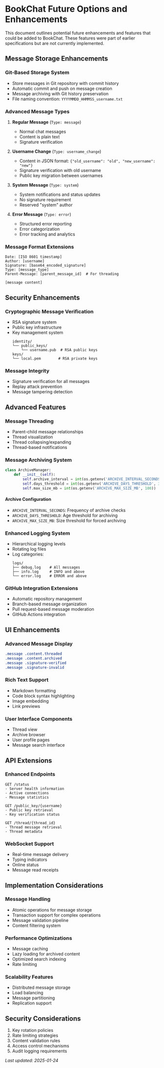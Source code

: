 # BookChat Future Options and Enhancements

This document outlines potential future enhancements and features that could be added to BookChat. These features were part of earlier specifications but are not currently implemented.

## Message Storage Enhancements

### Git-Based Storage System
- Store messages in Git repository with commit history
- Automatic commit and push on message creation
- Message archiving with Git history preservation
- File naming convention: `YYYYMMDD_HHMMSS_username.txt`

### Advanced Message Types
1. **Regular Message** (`Type: message`)
   - Normal chat messages
   - Content is plain text
   - Signature verification

2. **Username Change** (`Type: username_change`)
   - Content in JSON format: `{"old_username": "old", "new_username": "new"}`
   - Signature verification with old username
   - Public key migration between usernames

3. **System Message** (`Type: system`)
   - System notifications and status updates
   - No signature requirement
   - Reserved "system" author

4. **Error Message** (`Type: error`)
   - Structured error reporting
   - Error categorization
   - Error tracking and analytics

### Message Format Extensions
```
Date: [ISO 8601 timestamp]
Author: [username]
Signature: [base64_encoded_signature]
Type: [message_type]
Parent-Message: [parent_message_id]  # For threading

[message content]
```

## Security Enhancements

### Cryptographic Message Verification
- RSA signature system
- Public key infrastructure
- Key management system
  ```
  identity/
  └── public_keys/
      └── username.pub  # RSA public keys
  keys/
  └── local.pem        # RSA private keys
  ```

### Message Integrity
- Signature verification for all messages
- Replay attack prevention
- Message tampering detection

## Advanced Features

### Message Threading
- Parent-child message relationships
- Thread visualization
- Thread collapsing/expanding
- Thread-based notifications

### Message Archiving System
```python
class ArchiveManager:
    def __init__(self):
        self.archive_interval = int(os.getenv('ARCHIVE_INTERVAL_SECONDS', 3600))
        self.days_threshold = int(os.getenv('ARCHIVE_DAYS_THRESHOLD', 30))
        self.max_size_mb = int(os.getenv('ARCHIVE_MAX_SIZE_MB', 100))
```

#### Archive Configuration
- `ARCHIVE_INTERVAL_SECONDS`: Frequency of archive checks
- `ARCHIVE_DAYS_THRESHOLD`: Age threshold for archiving
- `ARCHIVE_MAX_SIZE_MB`: Size threshold for forced archiving

### Enhanced Logging System
- Hierarchical logging levels
- Rotating log files
- Log categories:
  ```
  logs/
  ├── debug.log    # All messages
  ├── info.log     # INFO and above
  └── error.log    # ERROR and above
  ```

### GitHub Integration Extensions
- Automatic repository management
- Branch-based message organization
- Pull request-based message moderation
- GitHub Actions integration

## UI Enhancements

### Advanced Message Display
```css
.message .content.threaded
.message .content.archived
.message .signature-verified
.message .signature-invalid
```

### Rich Text Support
- Markdown formatting
- Code block syntax highlighting
- Image embedding
- Link previews

### User Interface Components
- Thread view
- Archive browser
- User profile pages
- Message search interface

## API Extensions

### Enhanced Endpoints
```
GET /status
- Server health information
- Active connections
- Message statistics

GET /public_key/{username}
- Public key retrieval
- Key verification status

GET /thread/{thread_id}
- Thread message retrieval
- Thread metadata
```

### WebSocket Support
- Real-time message delivery
- Typing indicators
- Online status
- Message read receipts

## Implementation Considerations

### Message Handling
- Atomic operations for message storage
- Transaction support for complex operations
- Message validation pipeline
- Content filtering system

### Performance Optimizations
- Message caching
- Lazy loading for archived content
- Optimized search indexing
- Rate limiting

### Scalability Features
- Distributed message storage
- Load balancing
- Message partitioning
- Replication support

## Security Considerations
1. Key rotation policies
2. Rate limiting strategies
3. Content validation rules
4. Access control mechanisms
5. Audit logging requirements

*Last updated: 2025-01-24*
